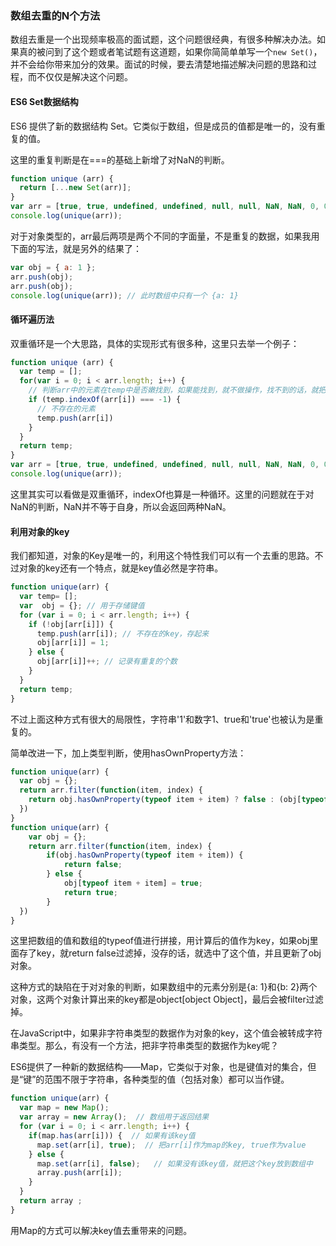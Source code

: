 ### 数组去重的N个方法

数组去重是一个出现频率极高的面试题，这个问题很经典，有很多种解决办法。如果真的被问到了这个题或者笔试题有这道题，如果你简简单单写一个`new Set()`，并不会给你带来加分的效果。面试的时候，要去清楚地描述解决问题的思路和过程，而不仅仅是解决这个问题。

#### ES6 Set数据结构

ES6 提供了新的数据结构 Set。它类似于数组，但是成员的值都是唯一的，没有重复的值。

这里的重复判断是在===的基础上新增了对NaN的判断。

```js
function unique (arr) {
  return [...new Set(arr)];
}
var arr = [true, true, undefined, undefined, null, null, NaN, NaN, 0, 0, 'a', 'a', {}, {}];
console.log(unique(arr));
```

对于对象类型的，arr最后两项是两个不同的字面量，不是重复的数据，如果我用下面的写法，就是另外的结果了：

```js
var obj = { a: 1 };
arr.push(obj);
arr.push(obj);
console.log(unique(arr)); // 此时数组中只有一个 {a: 1}
```

#### 循环遍历法

双重循环是一个大思路，具体的实现形式有很多种，这里只去举一个例子：

```js
function unique (arr) {
  var temp = [];
  for(var i = 0; i < arr.length; i++) {
    // 判断arr中的元素在temp中是否嫩找到，如果能找到，就不做操作，找不到的话，就把这个元素push到temp中
    if (temp.indexOf(arr[i]) === -1) {
      // 不存在的元素
      temp.push(arr[i])
    }
  }
  return temp;
}
var arr = [true, true, undefined, undefined, null, null, NaN, NaN, 0, 0, 'a', 'a', {}, {}];
console.log(unique(arr));
```

这里其实可以看做是双重循环，indexOf也算是一种循环。这里的问题就在于对NaN的判断，NaN并不等于自身，所以会返回两种NaN。

#### 利用对象的key

我们都知道，对象的Key是唯一的，利用这个特性我们可以有一个去重的思路。不过对象的key还有一个特点，就是key值必然是字符串。

```js
function unique(arr) {
  var temp= [];
  var  obj = {}; // 用于存储键值
  for (var i = 0; i < arr.length; i++) {
    if (!obj[arr[i]]) {
      temp.push(arr[i]); // 不存在的key，存起来
      obj[arr[i]] = 1;
    } else {
      obj[arr[i]]++; // 记录有重复的个数
    }
  }
  return temp;
}
```

不过上面这种方式有很大的局限性，字符串'1'和数字1、true和'true'也被认为是重复的。

简单改进一下，加上类型判断，使用hasOwnProperty方法：

```js
function unique(arr) {
  var obj = {};
  return arr.filter(function(item, index) {
    return obj.hasOwnProperty(typeof item + item) ? false : (obj[typeof item + item] = true)
  })
}
function unique(arr) {
	var obj = {};
	return arr.filter(function(item, index) {
		if(obj.hasOwnProperty(typeof item + item)) {
			return false;
		} else {
			obj[typeof item + item] = true;
			return true;
		}
  })
}
```
这里把数组的值和数组的typeof值进行拼接，用计算后的值作为key，如果obj里面存了key，就return false过滤掉，没存的话，就选中了这个值，并且更新了obj对象。

这种方式的缺陷在于对对象的判断，如果数组中的元素分别是{a: 1}和{b: 2}两个对象，这两个对象计算出来的key都是object[object Object]，最后会被filter过滤掉。

在JavaScript中，如果非字符串类型的数据作为对象的key，这个值会被转成字符串类型。那么，有没有一个方法，把非字符串类型的数据作为key呢？

ES6提供了一种新的数据结构——Map，它类似于对象，也是键值对的集合，但是“键”的范围不限于字符串，各种类型的值（包括对象）都可以当作键。

```js
function unique(arr) {
  var map = new Map();
  var array = new Array();  // 数组用于返回结果
  for (var i = 0; i < arr.length; i++) {
    if(map.has(arr[i])) {  // 如果有该key值
      map.set(arr[i], true);  // 把arr[i]作为map的key, true作为value
    } else { 
      map.set(arr[i], false);   // 如果没有该key值，就把这个key放到数组中
      array.push(arr[i]);
    }
  } 
  return array ;
}
```

用Map的方式可以解决key值去重带来的问题。